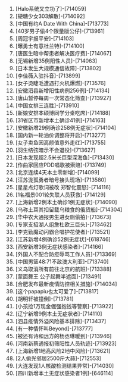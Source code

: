 
1. [Halo系统又立功了]-[714059]
1. [硬糖少女303解散]-[714092]
1. [中国有约A Date With China]-[713773]
1. [40岁男子偷4个限量版公仔]-[713961]
1. [周冠宇报平安]-[714103]
1. [曝勇士有意杜兰特]-[714100]
1. [唐医生暗中帮患者解决医疗费]-[714067]
1. [无锡新增35例阳性人员]-[714063]
1. [日本发生大规模通信故障]-[713802]
1. [李佳薇入驻抖音]-[713899]
1. [女子烫睫毛遭遇打火机爆燃]-[713576]
1. [安徽泗县新增阳性病例256例]-[714134]
1. [唐山暂停每周一次常态化筛查]-[713927]
1. [中国女排三连胜]-[713910]
1. [新娘安排本硕博同学分桌吃席]-[714188]
1. [31省区市新增本土确诊41例]-[714163]
1. [安徽新增29例确诊258例无症状]-[714104]
1. [国内新一轮油价调整将开启]-[713277]
1. [女子卖鱼因高颜值意外走红]-[713755]
1. [羽生结弦暗示不会退役]-[713627]
1. [日本发现超2.5米长巨型深海鱼]-[713430]
1. [作曲家回应PDD唱歌被索赔]-[713749]
1. [北京连续4天本土零新增]-[714099]
1. [汪苏泷孤勇者暗号接头现场]-[713580]
1. [星星点灯歌词被改 郑智化震怒]-[714116]
1. [1名福景001轮失联人员获救]-[714129]
1. [上海新增2例本土确诊1例无症状]-[714090]
1. [乌称土耳其扣留载乌粮食的俄货船]-[714304]
1. [华中农大通报男生进女厕偷拍]-[713673]
1. [专家支招湖人组詹杜欧三巨头]-[713462]
1. [李克勤魔动闪霸合唱护花使者]-[713521]
1. [江苏新增4例确诊52例无症状]-[618746]
1. [西安新增3例无症状感染者]-[714166]
1. [外国人不配合防疫辱骂工作人员]-[713369]
1. [中国男篮48:71不敌澳大利亚]-[713740]
1. [义乌取消所有前往北京的航班]-[713388]
1. [蒙面舞王 公子起舞半遮面]-[713491]
1. [合肥发布最新疫情防控相关措施]-[714034]
1. [这个papapiu也太可爱了]-[713817]
1. [胡明轩被撞倒]-[713781]
1. [小孩捡1万现金倔强抱钱等警察]-[713922]
1. [辽宁新增9例本土无症状者]-[714110]
1. [泗县疫情外溢风险基本排除]-[713437]
1. [有一种情怀叫Beyond]-[713777]
1. [被还有诗和远方的杨丞琳暖到]-[713946]
1. [河南新蔡通报初筛阳性人员轨迹]-[713923]
1. [上海新增1地高风险2地中风险]-[713621]
1. [2人偷光邻居2500斤大蒜]-[712553]
1. [大连发现1人核酸检测结果异常]-[714030]
1. [四川新增本土无症状感染者1例]-[646114]